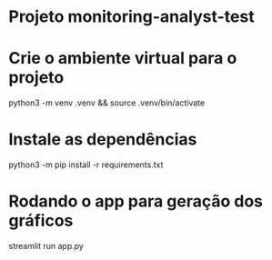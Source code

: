 # Projeto monitoring-analyst-test

# Crie o ambiente virtual para o projeto
python3 -m venv .venv && source .venv/bin/activate

# Instale as dependências
python3 -m pip install -r requirements.txt

# Rodando o app para geração dos gráficos
streamlit run app.py